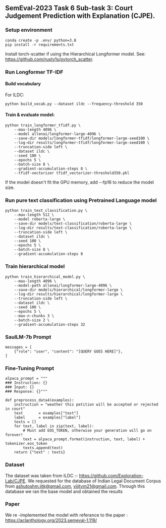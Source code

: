 ## SemEval-2023 Task 6 Sub-task 3: Court Judgement Prediction with Explanation (CJPE).

### Setup environment
```
conda create -p .env/ python=3.8
pip install -r requirements.txt
```

Install torch-scatter if using the Hierarchical Longformer model. See: https://github.com/rusty1s/pytorch_scatter.

### Run Longformer TF-IDF

#### Build vocabulary

For ILDC:
```
python build_vocab.py --dataset ildc --frequency-threshold 350
```

#### Train & evaluate model:
```
python train_longformer_tfidf.py \
    --max-length 4096 \
    --model allenai/longformer-large-4096 \
    --save-dir models/longformer-tfidf/longformer-large-seed100 \
    --log-dir results/longformer-tfidf/longformer-large-seed100 \
    --truncation-side left \
    --dataset ildc \
    --seed 100 \
    --epochs 5 \
    --batch-size 8 \
    --gradient-accumulation-steps 8 \
    --tfidf-vectorizer tfidf_vectorizer-threshold350.pkl
```
If the model doesn't fit the GPU memory, add --fp16 to reduce the model size.

### Run pure text classification using Pretrained Language model
```
python train_text_classification.py \
    --max-length 512 \
    --model roberta-large \
    --save-dir models/text-classification/roberta-large \
    --log-dir results/text-classification/roberta-large \
    --truncation-side left \
    --dataset ildc \
    --seed 100 \
    --epochs 5 \
    --batch-size 8 \
    --gradient-accumulation-steps 8
```

### Train hierarchical model
```
python train_hierarchical_model.py \
    --max-length 4096 \
    --model-path allenai/longformer-large-4096 \
    --save-dir models/hierarchical/longformer-large \
    --log-dir results/hierarchical/longformer-large \
    --truncation-side left \
    --dataset ildc \
    --seed 100 \
    --epochs 5 \
    --max-n-chunks 3 \
    --batch-size 2 \
    --gradient-accumulation-steps 32 
```
### SaulLM-7b Prompt
```
messages = [
    {"role": "user", "content": "[QUERY GOES HERE]"},
]
```
### Fine-Tuning Prompt
```
alpaca_prompt = """
### Instruction: {} 
### Input: {} 
### Response: {}"""
 
def preprocess_data4(examples):
    instruction = "weather this petition will be accepted or rejected in court"
    text       = examples["text"]
    label      = examples["label"]
    texts = []
    for text, label in zip(text, label):
        # Must add EOS_TOKEN, otherwise your generation will go on forever!
        text = alpaca_prompt.format(instruction, text, label) + tokenizer.eos_token
        texts.append(text)
    return {"text" : texts}
```
### Dataset
The dataset was taken from ILDC :- https://github.com/Exploration-Lab/CJPE.
We requested for the database of Indian Legal Document Corpus from ashutoshm.iitk@gmail.com, vijitvm21@gmail.com. Through this database we ran the base model and obtained the results

### Paper

We re -implemented the model with referance to the paper : https://aclanthology.org/2023.semeval-1.119/

